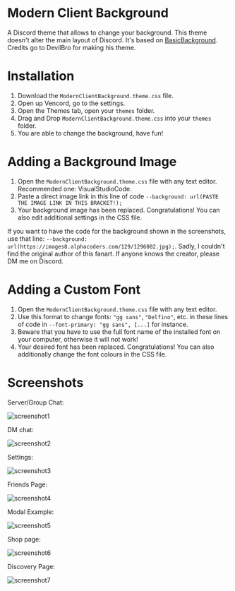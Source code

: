 # Modern Client Background
A Discord theme that allows to change your background. 
This theme doesn't alter the main layout of Discord. 
It's based on [BasicBackground](https://github.com/mwittrien/BetterDiscordAddons/tree/master/Themes/BasicBackground).
Credits go to DevilBro for making his theme.

# Installation
1. Download the `ModernClientBackground.theme.css` file.
2. Open up Vencord, go to the settings.
3. Open the Themes tab, open your `themes` folder.
4. Drag and Drop `ModernClientBackground.theme.css` into your `themes` folder.
5. You are able to change the background, have fun!

# Adding a Background Image
1. Open the `ModernClientBackground.theme.css` file with any text editor. Recommended one: VisualStudioCode.
2. Paste a direct image link in this line of code `--background: url(PASTE THE IMAGE LINK IN THIS BRACKET!);`
3. Your background image has been replaced. Congratulations! You can also edit additional settings in the CSS file.

If you want to have the code for the background shown in the screenshots, use that line:
`--background: url(https://images8.alphacoders.com/129/1296002.jpg);`.
Sadly, I couldn't find the original author of this fanart. If anyone knows the creator, please DM me on Discord.

# Adding a Custom Font
1. Open the `ModernClientBackground.theme.css` file with any text editor.
2. Use this format to change fonts: `"gg sans"`, `"Delfino"`, etc. in these lines of code in `--font-primary: "gg sans", [...]` for instance.
3. Beware that you have to use the full font name of the installed font on your computer, otherwise it will not work!
4. Your desired font has been replaced. Congratulations! You can also additionally change the font colours in the CSS file.

# Screenshots
Server/Group Chat:

![screenshot1](https://github.com/Vadenimo2k21/ModernClientBackground/blob/main/screenshots/screenshotServer.png)

DM chat:

![screenshot2](https://github.com/Vadenimo2k21/ModernClientBackground/blob/main/screenshots/screenshotDM.png)

Settings:

![screenshot3](https://github.com/Vadenimo2k21/ModernClientBackground/blob/main/screenshots/screenshotSettings.png)

Friends Page:

![screenshot4](https://github.com/Vadenimo2k21/ModernClientBackground/blob/main/screenshots/screenshotFriends.png)

Modal Example:

![screenshot5](https://github.com/Vadenimo2k21/ModernClientBackground/blob/main/screenshots/screenshotModal.png)

Shop page:

![screenshot6](https://github.com/Vadenimo2k21/ModernClientBackground/blob/main/screenshots/screenshotShop.png)

Discovery Page:

![screenshot7](https://github.com/Vadenimo2k21/ModernClientBackground/blob/main/screenshots/screenshotDiscovery.png)
